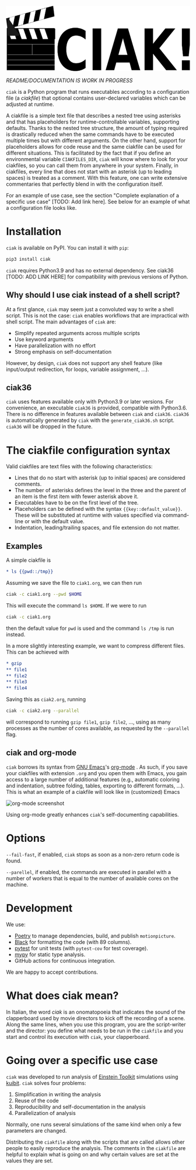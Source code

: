<p align="center">
<img src="https://github.com/Sbozzolo/ciak/raw/main/logo.png" width="534" height="178">
</p>

*README/DOCUMENTATION IS WORK IN PROGRESS*

`ciak` is a Python program that runs executables according to a configuration
file (a *ciakfile*) that optional contains user-declared variables which can be
adjusted at runtime.

A ciakfile is a simple text file that describes a nested tree using asterisks
and that has placeholders for runtime-controllable variables, supporting
defaults. Thanks to the nested tree structure, the amount of typing required is
drastically reduced when the same commands have to be executed multiple times
but with different arguments. On the other hand, support for placeholders allows
for code reuse and the same ciakfile can be used for different situations. This
is facilitated by the fact that if you define an environmental variable
`CIAKFILES_DIR`, `ciak` will know where to look for your ciakfiles, so you can
call them from anywhere in your system. Finally, in ciakfiles, every line that
does not start with an asterisk (up to leading spaces) is treated as a comment.
With this feature, one can write extensive commentaries that perfectly blend in
with the configuration itself.

For an example of use case, see the section "Complete explanation of a specific
use case" [TODO: Add link here]. See below for an example of what a
configuration file looks like.

# Installation

`ciak` is available on PyPI. You can install it with `pip`:

``` sh
pip3 install ciak
```
`ciak` requires Python3.9 and has no external dependency.
See ciak36 [TODO: ADD LINK HERE] for compatibility with previous versions of Python.

## Why should I use ciak instead of a shell script?

At a first glance, `ciak` may seem just a convoluted way to write a shell
script. This is not the case: `ciak` enables workflows that are impractical with
shell script. The main advantages of `ciak` are:

- Simplify repeated arguments across multiple scripts
- Use keyword arguments
- Have parallelization with no effort
- Strong emphasis on self-documentation

However, by design, `ciak` does not support any shell feature (like input/output
redirection, for loops, variable assignment, ...).

## ciak36

`ciak` uses features available only with Python3.9 or later versions. For
convenience, an executable `ciak36` is provided, compatible with Python3.6.
There is no difference in features available between `ciak` and `ciak36`.
`ciak36` is automatically generated by `ciak` with the `generate_ciak36.sh`
script. `ciak36` will be dropped in the future.

# The ciakfile configuration syntax

Valid ciakfiles are text files with the following characteristics:
- Lines that do no start with asterisk (up to initial spaces) are considered
  comments.
- The number of asterisks defines the level in the three and the parent of an
  item is the first item with fewer asterisk above it.
- Executables have to be on the first level of the tree.
- Placeholders can be defined with the syntax `{{key::default_value}}`. These
  will be substituted at runtime with values specified via command-line or with
  the default value.
- Indentation, leading/trailing spaces, and file extension do not matter.

## Examples

A simple ciakfile is
``` org
* ls {{pwd::/tmp}}
```
Assuming we save the file to `ciak1.org`, we can then run
``` sh
ciak -c ciak1.org --pwd $HOME
```
This will execute the command `ls $HOME`. If we were to run
``` sh
ciak -c ciak1.org
```
then the default value for `pwd` is used and the command `ls /tmp` is run instead.

In a more slightly interesting example, we want to compress different
files. This can be achieved with
``` org
* gzip
** file1
** file2
** file3
** file4
```
Saving this as `ciak2.org`, running
``` sh
ciak -c ciak2.org --parallel
```
will correspond to running `gzip file1`, `gzip file2`, ..., using as many processes
as the number of cores available, as requested by the `--parallel` flag.

## ciak and org-mode

`ciak` borrows its syntax from [GNU Emacs](https://gnu.org/software/emacs/)'s
[org-mode](https://orgmode.org) . As such, if you save your ciakfiles with
extension `.org` and you open them with Emacs, you gain access to a large number
of additional features (e.g., automatic coloring and indentation, subtree
folding, tables, exporting to different formats, ...). This is what an example
of a ciakfile will look like in (customized) Emacs

![org-mode
screenshot](https://github.com/Sbozzolo/ciak/raw/main/ss-org-mode.png)

Using org-mode greatly enhances `ciak`'s self-documenting capabilities.

# Options

`--fail-fast`, if enabled, `ciak` stops as soon as a non-zero return code is
found.

`--parellel`, if enabled, the commands are executed in parallel with a number of
workers that is equal to the number of available cores on the machine.

# Development

We use:
* [Poetry](https://python-poetry.org) to manage dependencies, build, and publish
  `motionpicture`.
* [Black](https://github.com/psf/black) for formatting the code (with 89
  columns).
* [pytest](https://pytest.org) for unit tests (with `pytest-cov` for test
  coverage).
* [mypy](https://mypy.readthedocs.io/) for static type analysis.
* GitHub actions for continuous integration.

We are happy to accept contributions.

# What does ciak mean?

In Italian, the word *ciak* is an onomatopoeia that indicates the sound of the
clapperboard used by movie directors to kick off the recording of a scene. Along
the same lines, when you use this program, you are the script-writer and the
director: you define what needs to be run in the `ciakfile` and you start and
control its execution with `ciak`, your clapperboard.

# Going over a specific use case

`ciak` was developed to run analysis of [Einstein
Toolkit](http://einsteintoolkit.org) simulations using
[kuibit](https://github.com/Sbozzolo/kuibit). `ciak` solves four problems:
1. Simplification in writing the analysis
2. Reuse of the code
3. Reproducibility and self-documentation in the analysis
4. Parallelization of analysis

Normally, one runs several simulations of the same kind when only a few
parameters are changed.

Distributing the `ciakfile` along with the scripts that are called allows other
people to easily reproduce the analysis. The comments in the `ciakfile` are
helpful to explain what is going on and why certain values are set at the values
they are set.
